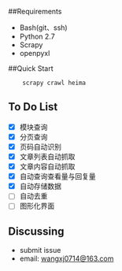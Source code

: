 ##Requirements

* Bash(git、ssh)
* Python 2.7
* Scrapy
* openpyxl

##Quick Start

```shell
    scrapy crawl heima
```
## To Do List
- [x] 模块查询
- [x] 分页查询
- [x] 页码自动识别
- [x] 文章列表自动抓取
- [x] 文章内容自动抓取
- [x] 自动查询查看量与回复量
- [x] 自动存储数据
- [ ] 自动去重 
- [ ] 图形化界面

## Discussing

* submit issue
* email: wangxj0714@163.com


